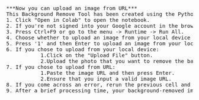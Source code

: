 <html>
<body>
<pre>***Now you can upload an image from URL***
This Background Remove Tool has been created using the Python "rembg" library, and I've made modifications to enhance its user-friendliness. I hope you find it enjoyable and useful.
1. Click "Open in Colab" to open the notebook.
2. If you're not signed into your Google account in the browser, sign in first.
3. Press Ctrl+F9 or go to the menu -> Runtime -> Run All.
4. Choose whether to upload an image from your local device or provide a URL.
5. Press '1' and then Enter to upload an image from your local device, or press '2' and then Enter to upload an image from a URL.
6. If you chose to upload from your local device:
           1.Click on the "Upload File" button.
           2.Upload the photo that you want to remove the background from.
7. If you chose to upload from URL:
           1.Paste the image URL and then press Enter.
           2.Ensure that you input a valid image URL.
8. If you come across an error, rerun the previous cell and input a valid image URL or upload a valid image file.
9. After a brief processing time, your background-removed image will be automatically downloaded.</pre>
</body>
</html>
